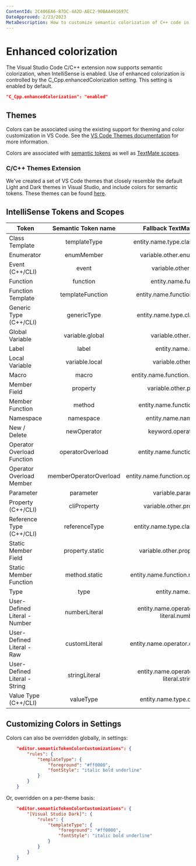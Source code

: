 ```yaml
---
ContentId: 2C406EA6-87DC-4A2D-AEC2-90BAA491697C
DateApproved: 2/23/2023
MetaDescription: How to customize semantic colorization of C++ code in Visual Studio Code.
---
```

# Enhanced colorization

The Visual Studio Code C/C++ extension now supports semantic colorization, when IntelliSense is enabled.  Use of enhanced colorization is controlled by the C_Cpp.enhancedColorization setting.  This setting is enabled by default.

```json
"C_Cpp.enhancedColorization": "enabled"
```

## Themes

Colors can be associated using the existing support for theming and color customization in VS Code.  See the [VS Code Themes documentation](/docs/configure/themes.md) for more information.

Colors are associated with [semantic tokens](https://code.visualstudio.com/api/extension-guides/color-theme#semantic-colors) as well as [TextMate scopes](https://macromates.com/manual/en/language_grammars#naming_conventions).

### C/C++ Themes Extension

We've created a set of VS Code themes that closely resemble the default Light and Dark themes in Visual Studio, and include colors for semantic tokens.  These themes can be found [here](https://marketplace.visualstudio.com/items?itemName=ms-vscode.cpptools-themes).

## IntelliSense Tokens and Scopes

| Token | Semantic Token name | Fallback TextMate Scope |
| ------------- |:-------------:|:-------------:|
| Class Template | templateType | entity.name.type.class.templated |
| Enumerator | enumMember | variable.other.enummember |
| Event (C++/CLI) | event | variable.other.event |
| Function | function | entity.name.function |
| Function Template | templateFunction | entity.name.function.templated |
| Generic Type (C++/CLI) | genericType | entity.name.type.class.generic |
| Global Variable | variable.global | variable.other.global |
| Label | label | entity.name.label |
| Local Variable | variable.local | variable.other.local |
| Macro | macro | entity.name.function.preprocessor |
| Member Field | property | variable.other.property |
| Member Function | method | entity.name.function.member |
| Namespace | namespace | entity.name.namespace |
| New / Delete | newOperator | keyword.operator.new |
| Operator Overload Function | operatorOverload | entity.name.function.operator |
| Operator Overload Member | memberOperatorOverload | entity.name.function.operator.member |
| Parameter | parameter | variable.parameter |
| Property (C++/CLI) | cliProperty | variable.other.property.cli |
| Reference Type (C++/CLI) | referenceType | entity.name.type.class.reference |
| Static Member Field | property.static | variable.other.property.static |
| Static Member Function | method.static | entity.name.function.member.static |
| Type | type | entity.name.type |
| User-Defined Literal - Number | numberLiteral | entity.name.operator.custom-literal.number |
| User-Defined Literal - Raw | customLiteral | entity.name.operator.custom-literal |
| User-Defined Literal - String | stringLiteral | entity.name.operator.custom-literal.string |
| Value Type (C++/CLI) | valueType | entity.name.type.class.value |

## Customizing Colors in Settings

Colors can also be overridden globally, in settings:

```json
    "editor.semanticTokenColorCustomizations": {
        "rules": {
            "templateType": {
                "foreground": "#ff0000",
                "fontStyle": "italic bold underline"
            }
        }
    }
```

Or, overridden on a per-theme basis:

```json
    "editor.semanticTokenColorCustomizations": {
        "[Visual Studio Dark]": {
            "rules": {
                "templateType": {
                    "foreground": "#ff0000",
                    "fontStyle": "italic bold underline"
                }
            }
        }
    }
```
